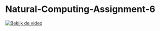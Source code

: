 # Natural-Computing-Assignment-6

[![Bekijk de video](https://img.youtube.com/vi/S8lANh4v-qM/0.jpg)](https://www.youtube.com/watch?v=S8lANh4v-qM "Klik hier om de video te bekijken")
